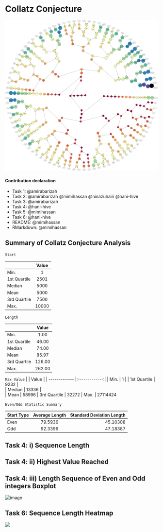 Collatz Conjecture
================

![](collatz.png)<!-- -->


#### Contribution declaration

- Task 1: @amirabarizah
- Task 2: @amirabarizah @mimihassan @ninazuhairi @hani-hive
- Task 3: @amirabarizah
- Task 4: @hani-hive
- Task 5: @mimihassan
- Task 6: @hani-hive
- README: @mimihassan
- RMarkdown: @mimihassan

## Summary of Collatz Conjecture Analysis

```Start```

|          | Value           | 
| ------------- |:-------------:| 
| Min.      | 1 | 
| 1st Quartile     | 2501      |   
| Median | 5000      |    
| Mean | 5000
| 3rd Quartile | 7500
| Max. | 10000

```Length``` 

|          | Value           | 
| ------------- |:-------------:| 
| Min.      | 1.00 | 
| 1st Quartile     | 46.00      |   
| Median | 74.00      |    
| Mean | 85.97
| 3rd Quartile | 126.00
| Max. | 262.00

 ```Max Value```
|          | Value           | 
| ------------- |:-------------:| 
| Min.      | 1 | 
| 1st Quartile     | 9232      |   
| Median | 13336      |    
| Mean | 58996
| 3rd Quartile | 32272
| Max. | 27114424  

```Even/Odd Statistic Summary```

| Start Type        | Average Length           | Standard Deviation Length  |
| ------------- |:-------------:| -----:|
| Even     | 79.5936 | 45.10308 |
| Odd      | 92.3396      |   47.18387 |

## Task 4: i) Sequence Length

## Task 4: ii) Highest Value Reached

## Task 4: iii) Length Sequence of Even and Odd integers Boxplot

![image](https://github.com/sm2302-aug23/grp-r-rawr/assets/141210568/b0a93f93-dffc-4f64-8d31-d65b891c5e7c)

## Task 6: Sequence Length Heatmap

![](README_files/figure-gfm/seq-length-to-reach-1.png)<!-- -->


